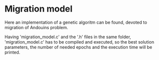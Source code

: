 # Migration model

Here an implementation of a genetic algoritm can be found, devoted to migration of Andouins problem.

Having 'migration_model.c' and the '.h' files in the same folder, 'migration_model.c' has to be compiled and executed, so the best solution parameters, the number of needed epochs and the execution time will be printed.

